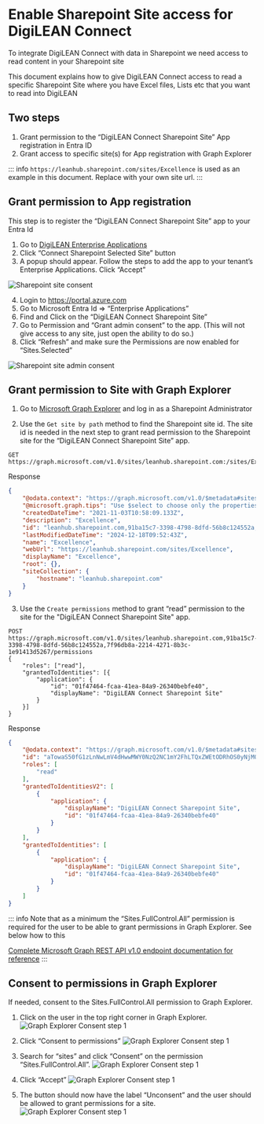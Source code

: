 # Enable Sharepoint Site access for DigiLEAN Connect

To integrate DigiLEAN Connect with data in Sharepoint we need access to read content in your Sharepoint site

This document explains how to give DigiLEAN Connect access to read a specific Sharepoint Site where you have Excel files, Lists etc
that you want to read into DigiLEAN

## Two steps

 1. Grant permission to the “DigiLEAN Connect Sharepoint Site” App registration in Entra ID
 2. Grant access to specific site(s) for App registration with Graph Explorer 

::: info
`https://leanhub.sharepoint.com/sites/Excellence` is used as an example in this document. Replace with your own site url.
:::


## Grant permission to App registration

This step is to register the “DigiLEAN  Connect Sharepoint Site” app to your Entra Id 

 1. Go to [DigiLEAN Enterprise Applications](/enterprise/)
 2. Click “Connect Sharepoint Selected Site” button
 3. A popup should appear. Follow the steps to add the app to your tenant’s Enterprise Applications. Click “Accept”

![Sharepoint site consent](/images/Sharepoint_site_consent.jpg)  

 4. Login to https://portal.azure.com
 5. Go to Microsoft Entra Id => “Enterprise Applications”
 6. Find and Click on the “DigiLEAN Connect Sharepoint Site”
 7. Go to Permission and “Grant admin consent” to the app. (This will not give access to any site, just open the ability to do so.)
 8. Click “Refresh” and make sure the Permissions are now enabled for “Sites.Selected”

![Sharepoint site admin consent](/images/Sharepoint_site_admin_grant_consent.jpg)

## Grant permission to Site with Graph Explorer

 1. Go to [Microsoft Graph Explorer](https://developer.microsoft.com/en-us/graph/graph-explorer) and log in as a Sharepoint Administrator 

 2. Use the `Get site by path` method to find the Sharepoint site id. The site id is needed in the next step to grant read permission to the Sharepoint site for the “DigiLEAN  Connect Sharepoint Site” app.  

```http
GET https://graph.microsoft.com/v1.0/sites/leanhub.sharepoint.com:/sites/Excellence
```
Response
```json
{
    "@odata.context": "https://graph.microsoft.com/v1.0/$metadata#sites/$entity",
    "@microsoft.graph.tips": "Use $select to choose only the properties your app needs, as this can lead to performance improvements. For example: GET sites('<key>')/microsoft.graph.getByPath(path=<key>)?$select=displayName,error",
    "createdDateTime": "2021-11-03T10:58:09.133Z",
    "description": "Excellence",
    "id": "leanhub.sharepoint.com,91ba15c7-3398-4798-8dfd-56b8c124552a,7f96db8a-2214-4271-8b3c-1e91413d5267",
    "lastModifiedDateTime": "2024-12-18T09:52:43Z",
    "name": "Excellence",
    "webUrl": "https://leanhub.sharepoint.com/sites/Excellence",
    "displayName": "Excellence",
    "root": {},
    "siteCollection": {
        "hostname": "leanhub.sharepoint.com"
    }
}
```

3. Use the `Create permissions` method to grant “read” permission to the site for the "DigiLEAN Connect Sharepoint Site" app. 


```http
POST https://graph.microsoft.com/v1.0/sites/leanhub.sharepoint.com,91ba15c7-3398-4798-8dfd-56b8c124552a,7f96db8a-2214-4271-8b3c-1e91413d5267/permissions
{
    "roles": ["read"],
    "grantedToIdentities": [{
        "application": {
            "id": "01f47464-fcaa-41ea-84a9-26340bebfe40",
            "displayName": "DigiLEAN Connect Sharepoint Site"
        }
    }]
}
```

Response
```json
{
    "@odata.context": "https://graph.microsoft.com/v1.0/$metadata#sites('leanhub.sharepoint.com%2C91ba15c7-3398-4798-8dfd-56b8c124552a%2C7f96db8a-2214-4271-8b3c-1e91413d5267')/permissions/$entity",
    "id": "aTowaS50fG1zLnNwLmV4dHwwMWY0NzQ2NC1mY2FhLTQxZWEtODRhOS0yNjM0MGJlYmZlNDBAYTI4OWJlYTYtM2IwNS00MGMxLWE2ODQtOGY4MTY4M2Y1ZGFh",
    "roles": [
        "read"
    ],
    "grantedToIdentitiesV2": [
        {
            "application": {
                "displayName": "DigiLEAN Connect Sharepoint Site",
                "id": "01f47464-fcaa-41ea-84a9-26340bebfe40"
            }
        }
    ],
    "grantedToIdentities": [
        {
            "application": {
                "displayName": "DigiLEAN Connect Sharepoint Site",
                "id": "01f47464-fcaa-41ea-84a9-26340bebfe40"
            }
        }
    ]
}
```

::: info
Note that as a minimum the “Sites.FullControl.All” permission is required for the user to be able to grant permissions in Graph Explorer. See below how to this

[Complete Microsoft Graph REST API v1.0 endpoint documentation for reference](https://learn.microsoft.com/en-us/graph/api/overview?view=graph-rest-1.0&preserve-view=true)
:::

## Consent to permissions in Graph Explorer

If needed, consent to the Sites.FullControl.All permission to Graph Explorer.

 1.	Click on the user in the top right corner in Graph Explorer. 
![Graph Explorer Consent step 1](/images/Sharepoint_site_graph_explorer_consent1.jpg)

 2.	Click “Consent to permissions”
![Graph Explorer Consent step 1](/images/Sharepoint_site_graph_explorer_consent2.jpg)

 3. Search for “sites” and click “Consent” on the permission “Sites.FullControl.All”.
![Graph Explorer Consent step 1](/images/Sharepoint_site_graph_explorer_consent3.jpg)

 4. Click “Accept”
![Graph Explorer Consent step 1](/images/Sharepoint_site_graph_explorer_consent4.jpg)

 5. The button should now have the label “Unconsent” and the user should be allowed to grant permissions for a site.
![Graph Explorer Consent step 1](/images/Sharepoint_site_graph_explorer_consent5.jpg)